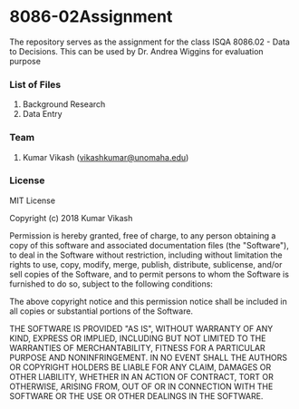 # 8086-02Assignment
The repository serves as the assignment for the class ISQA 8086.02 - Data to Decisions. This can be used by Dr. Andrea Wiggins for evaluation purpose


### List of Files
1. Background Research
2. Data Entry


### Team
1. Kumar Vikash (vikashkumar@unomaha.edu)


### License
MIT License

Copyright (c) 2018 Kumar Vikash

Permission is hereby granted, free of charge, to any person obtaining a copy
of this software and associated documentation files (the "Software"), to deal
in the Software without restriction, including without limitation the rights
to use, copy, modify, merge, publish, distribute, sublicense, and/or sell
copies of the Software, and to permit persons to whom the Software is
furnished to do so, subject to the following conditions:

The above copyright notice and this permission notice shall be included in all
copies or substantial portions of the Software.

THE SOFTWARE IS PROVIDED "AS IS", WITHOUT WARRANTY OF ANY KIND, EXPRESS OR
IMPLIED, INCLUDING BUT NOT LIMITED TO THE WARRANTIES OF MERCHANTABILITY,
FITNESS FOR A PARTICULAR PURPOSE AND NONINFRINGEMENT. IN NO EVENT SHALL THE
AUTHORS OR COPYRIGHT HOLDERS BE LIABLE FOR ANY CLAIM, DAMAGES OR OTHER
LIABILITY, WHETHER IN AN ACTION OF CONTRACT, TORT OR OTHERWISE, ARISING FROM,
OUT OF OR IN CONNECTION WITH THE SOFTWARE OR THE USE OR OTHER DEALINGS IN THE
SOFTWARE.